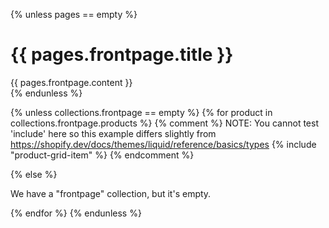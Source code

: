{% unless pages == empty %}
  <h1>{{ pages.frontpage.title }}</h1>
  <div>{{ pages.frontpage.content }}</div>
{% endunless %}

{% unless collections.frontpage == empty %}
  {% for product in collections.frontpage.products %}
    {% comment %}
    NOTE: You cannot test 'include' here so this example differs
    slightly from https://shopify.dev/docs/themes/liquid/reference/basics/types
    {% include "product-grid-item" %}
    {% endcomment %}


  {% else %}
    <p>We have a "frontpage" collection, but it's empty.</p>
  {% endfor %}
{% endunless %}
